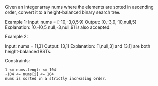 Given an integer array nums where the elements are sorted in ascending order, convert it to a
height-balanced
binary search tree.

Example 1:
Input: nums = [-10,-3,0,5,9]
Output: [0,-3,9,-10,null,5]
Explanation: [0,-10,5,null,-3,null,9] is also accepted:

Example 2:

Input: nums = [1,3]
Output: [3,1]
Explanation: [1,null,3] and [3,1] are both height-balanced BSTs.

Constraints:

    1 <= nums.length <= 104
    -104 <= nums[i] <= 104
    nums is sorted in a strictly increasing order.
